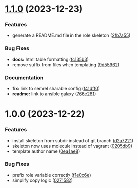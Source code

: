 # [1.1.0](https://github.com/gliech/ansible-role-skeleton/compare/v1.0.0...v1.1.0) (2023-12-23)


### Features

* generate a README.md file in the role skeleton ([2fb7a55](https://github.com/gliech/ansible-role-skeleton/commit/2fb7a55b6304a0a79810889d35c092be465ec4b9))


### Bug Fixes

* **docs:** html table formatting ([fc135b3](https://github.com/gliech/ansible-role-skeleton/commit/fc135b314e13ddb4dce4069d8779044ce3c72914))
* remove suffix from files when templating ([9d55962](https://github.com/gliech/ansible-role-skeleton/commit/9d55962a8f4854150d11d4c7cf379b6eabc87372))


### Documentation

* **fix:** link to semrel sharable config ([f41dff0](https://github.com/gliech/ansible-role-skeleton/commit/f41dff013e36a015df2a5efb72c06000b1b03bb1))
* **readme:** link to ansible galaxy ([766e281](https://github.com/gliech/ansible-role-skeleton/commit/766e28198d1fdd76c2ea4e1aed65e58b62e936e5))

# 1.0.0 (2023-12-22)


### Features

* install skeleton from subdir instead of git branch ([d2a7221](https://github.com/gliech/ansible-role-skeleton/commit/d2a72210e4b359d8bd20a86baededa9b6042471b))
* skeleton now uses molecule instead of vagrant ([0205db9](https://github.com/gliech/ansible-role-skeleton/commit/0205db9eb34faff5a113a2a7e1c31213cb36b536))
* template author name ([0ea4ae8](https://github.com/gliech/ansible-role-skeleton/commit/0ea4ae88b6e492b4d0d78e5f9dd76a98b9d2348e))


### Bug Fixes

* prefix role variable correctly ([f1e0c6e](https://github.com/gliech/ansible-role-skeleton/commit/f1e0c6ea6b8773d38cda6093d85b89f087c23f87))
* simplify copy logic ([0271582](https://github.com/gliech/ansible-role-skeleton/commit/0271582ddbecfb892ea784db2541f6c22b51c48b))
